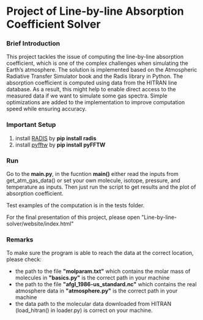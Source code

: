 # Project of Line-by-line Absorption Coefficient Solver

### Brief Introduction
This project tackles the issue of computing the line-by-line absorption coefficient, which is one of the complex challenges when simulating the Earth’s atmosphere. The solution is implemented based on the Atmospheric Radiative Transfer Simulator book and the Radis library in Python. The absorption coefficient is computed using data from the HITRAN line database. As a result, this might help to enable direct access to the measured data if we want to simulate some gas spectra. Simple optimizations are added to the implementation to improve computation speed while ensuring accuracy.

### Important Setup
1. install [RADIS](https://radis.readthedocs.io/en/latest/) by 
   **pip install radis**
2. install [pyfftw](https://pypi.org/project/pyFFTW/) by **pip install pyFFTW**

### Run
Go to the **main.py**, in the fucntion **main()** either read the inputs from get_atm_gas_data() or set your own molecule, isotope, pressure, and temperature as inputs. Then just run the script to get results and the plot of absorption coefficient.

Test examples of the computation is in the tests folder.

For the final presentation of this project, please open "Line-by-line-solver/website/index.html"

### Remarks
To make sure the program is able to reach the data at the correct location, please check:
- the path to the file **"molparam.txt"** which contains the molar mass of molecules in **"basics.py"** is the correct path in your machine
- the path to the file **"afgl_1986-us_standard.nc"** which contains the real atmosphere data in **"atmosphere.py"** is the correct path in your machine
- the data path to the molecular data downloaded from HITRAN (load_hitran() in loader.py) is correct on your machine.